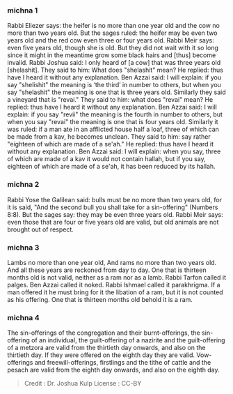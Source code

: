 
### michna 1
Rabbi Eliezer says: the heifer is no more than one year old and the cow no more than two years old. But the sages ruled: the heifer may be even two years old and the red cow even three or four years old. Rabbi Meir says: even five years old, though she is old. But they did not wait with it so long since it might in the meantime grow some black hairs and [thus] become invalid. Rabbi Joshua said: I only heard of [a cow] that was three years old [shelashit]. They said to him: What does "shelashit" mean? He replied: thus have I heard it without any explanation. Ben Azzai said: I will explain: if you say "shelishit" the meaning is ‘the third’ in number to others, but when you say "shelashit" the meaning is one that is three years old. Similarly they said a vineyard that is "revai." They said to him: what does "revai" mean? He replied: thus have I heard it without any explanation. Ben Azzai said: I will explain: if you say "revii" the meaning is the fourth in number to others, but when you say "revai" the meaning is one that is four years old. Similarly it was ruled: if a man ate in an afflicted house half a loaf, three of which can be made from a kav, he becomes unclean. They said to him: say rather "eighteen of which are made of a se'ah." He replied: thus have I heard it without any explanation. Ben Azzai said: I will explain: when you say, three of which are made of a kav it would not contain hallah, but if you say, eighteen of which are made of a se'ah, it has been reduced by its hallah.

### michna 2
Rabbi Yose the Galilean said: bulls must be no more than two years old, for it is said, "And the second bull you shall take for a sin-offering" (Numbers 8:8). But the sages say: they may be even three years old. Rabbi Meir says: even those that are four or five years old are valid, but old animals are not brought out of respect.

### michna 3
Lambs no more than one year old, And rams no more than two years old. And all these years are reckoned from day to day. One that is thirteen months old is not valid, neither as a ram nor as a lamb. Rabbi Tarfon called it palges. Ben Azzai called it noked. Rabbi Ishmael called it parakhrigma. If a man offered it he must bring for it the libation of a ram, but it is not counted as his offering. One that is thirteen months old behold it is a ram.

### michna 4
The sin-offerings of the congregation and their burnt-offerings, the sin-offering of an individual, the guilt-offering of a nazirite and the guilt-offering of a metzora are valid from the thirtieth day onwards, and also on the thirtieth day. If they were offered on the eighth day they are valid. Vow-offerings and freewill-offerings, firstlings and the tithe of cattle and the pesach are valid from the eighth day onwards, and also on the eighth day.

>Credit : Dr. Joshua Kulp
>License : CC-BY